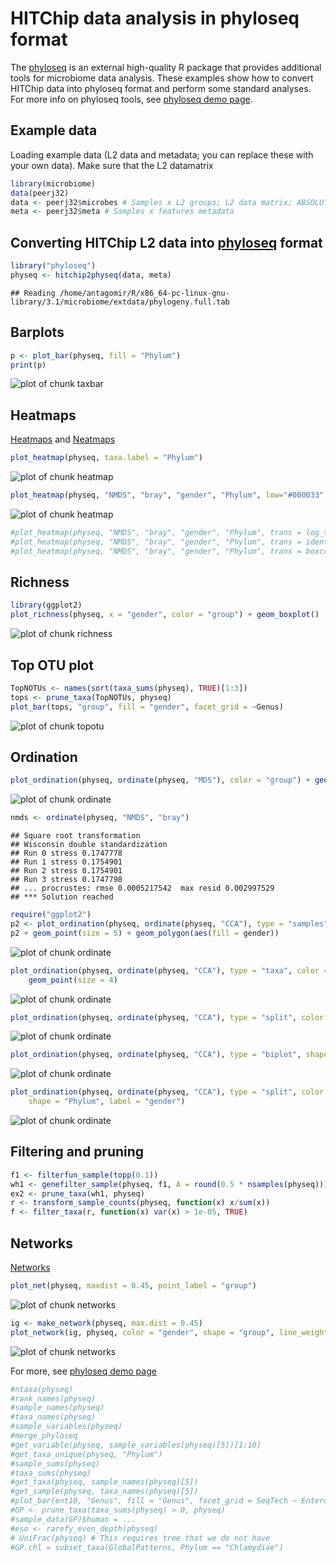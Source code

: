 # HITChip data analysis in phyloseq format

The [phyloseq](https://github.com/joey711/phyloseq) is an external high-quality R package that provides additional tools for microbiome data analysis. These examples show how to convert HITChip data into phyloseq format and perform some standard analyses. For more info on phyloseq tools, see [phyloseq demo page](http://joey711.github.io/phyloseq-demo/).


## Example data

Loading example data (L2 data and metadata; you can replace these with your own data). Make sure that the L2 datamatrix


```r
library(microbiome)
data(peerj32)
data <- peerj32$microbes # Samples x L2 groups; L2 data matrix; ABSOLUTE scale, not log10
meta <- peerj32$meta # Samples x features metadata
```

## Converting HITChip L2 data into [phyloseq](https://github.com/joey711/phyloseq) format


```r
library("phyloseq")
physeq <- hitchip2physeq(data, meta)
```

```
## Reading /home/antagomir/R/x86_64-pc-linux-gnu-library/3.1/microbiome/extdata/phylogeny.full.tab
```

## Barplots


```r
p <- plot_bar(physeq, fill = "Phylum")
print(p)
```

![plot of chunk taxbar](figure/taxbar-1.png) 


## Heatmaps

[Heatmaps](http://joey711.github.io/phyloseq/plot_heatmap-examples) and [Neatmaps](http://www.biomedcentral.com/1471-2105/11/45)


```r
plot_heatmap(physeq, taxa.label = "Phylum")
```

![plot of chunk heatmap](figure/heatmap-1.png) 

```r
plot_heatmap(physeq, "NMDS", "bray", "gender", "Phylum", low="#000033", high="#FF3300", na.value="white")
```

![plot of chunk heatmap](figure/heatmap-2.png) 

```r
#plot_heatmap(physeq, "NMDS", "bray", "gender", "Phylum", trans = log_trans(10))
#plot_heatmap(physeq, "NMDS", "bray", "gender", "Phylum", trans = identity_trans())
#plot_heatmap(physeq, "NMDS", "bray", "gender", "Phylum", trans = boxcox_trans(0.15))
```

## Richness


```r
library(ggplot2)
plot_richness(physeq, x = "gender", color = "group") + geom_boxplot()
```

![plot of chunk richness](figure/richness-1.png) 

## Top OTU plot


```r
TopNOTUs <- names(sort(taxa_sums(physeq), TRUE)[1:3])
tops <- prune_taxa(TopNOTUs, physeq)
plot_bar(tops, "group", fill = "gender", facet_grid = ~Genus)
```

![plot of chunk topotu](figure/topotu-1.png) 

## Ordination


```r
plot_ordination(physeq, ordinate(physeq, "MDS"), color = "group") + geom_point(size = 5)
```

![plot of chunk ordinate](figure/ordinate-1.png) 

```r
nmds <- ordinate(physeq, "NMDS", "bray")
```

```
## Square root transformation
## Wisconsin double standardization
## Run 0 stress 0.1747778 
## Run 1 stress 0.1754901 
## Run 2 stress 0.1754901 
## Run 3 stress 0.1747798 
## ... procrustes: rmse 0.0005217542  max resid 0.002997529 
## *** Solution reached
```

```r
require("ggplot2")
p2 <- plot_ordination(physeq, ordinate(physeq, "CCA"), type = "samples", color = "gender")
p2 + geom_point(size = 5) + geom_polygon(aes(fill = gender))
```

![plot of chunk ordinate](figure/ordinate-2.png) 

```r
plot_ordination(physeq, ordinate(physeq, "CCA"), type = "taxa", color = "Phylum") + 
    geom_point(size = 4)
```

![plot of chunk ordinate](figure/ordinate-3.png) 

```r
plot_ordination(physeq, ordinate(physeq, "CCA"), type = "split", color = "gender")
```

![plot of chunk ordinate](figure/ordinate-4.png) 

```r
plot_ordination(physeq, ordinate(physeq, "CCA"), type = "biplot", shape = "Phylum")
```

![plot of chunk ordinate](figure/ordinate-5.png) 

```r
plot_ordination(physeq, ordinate(physeq, "CCA"), type = "split", color = "gender", 
    shape = "Phylum", label = "gender")
```

![plot of chunk ordinate](figure/ordinate-6.png) 

## Filtering and pruning


```r
f1 <- filterfun_sample(topp(0.1))
wh1 <- genefilter_sample(physeq, f1, A = round(0.5 * nsamples(physeq)))
ex2 <- prune_taxa(wh1, physeq)
r <- transform_sample_counts(physeq, function(x) x/sum(x))
f <- filter_taxa(r, function(x) var(x) > 1e-05, TRUE)
```

## Networks

[Networks](http://joey711.github.io/phyloseq/plot_network-examples)


```r
plot_net(physeq, maxdist = 0.45, point_label = "group")
```

![plot of chunk networks](figure/networks-1.png) 

```r
ig <- make_network(physeq, max.dist = 0.45)
plot_network(ig, physeq, color = "gender", shape = "group", line_weight = 0.4, label = NULL)
```

![plot of chunk networks](figure/networks-2.png) 



For more, see [phyloseq demo page](http://joey711.github.io/phyloseq-demo/phyloseq-demo.html)


```r
#ntaxa(physeq)
#rank_names(physeq)
#sample_names(physeq)
#taxa_names(physeq)
#sample_variables(physeq)
#merge_phyloseq
#get_variable(physeq, sample_variables(physeq)[5])[1:10]
#get_taxa_unique(physeq, "Phylum")
#sample_sums(physeq)
#taxa_sums(physeq)
#get_taxa(physeq, sample_names(physeq)[5])
#get_sample(physeq, taxa_names(physeq)[5])
#plot_bar(ent10, "Genus", fill = "Genus", facet_grid = SeqTech ~ Enterotype)
#GP <- prune_taxa(taxa_sums(physeq) > 0, physeq)
#sample_data(GP)$human = ...
#eso <- rarefy_even_depth(physeq)
# UniFrac(physeq) # This requires tree that we do not have
#GP.chl = subset_taxa(GlobalPatterns, Phylum == "Chlamydiae")
```
